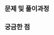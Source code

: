 ## 문제 및 풀이과정
<!-- 예제
[먹을 것인가 먹힐 것인가](https://www.acmicpc.net/problem/7795)
소요 시간 : 30분  
- 이분탐색 기본문제입니다. 이분탐색을 안푼지가 오래되서 너무 오래걸렸습니다..
-->

## 궁금한 점
